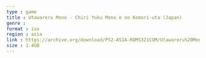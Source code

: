 ```yaml
---
type : game
title : Utawareru Mono - Chiri Yuku Mono e no Komori-uta (Japan)
genre : 
format : iso
region : asia
link : https://archive.org/download/PS2-ASIA-ROMS321COM/Utawareru%20Mono%20-%20Chiri%20Yuku%20Mono%20e%20no%20Komori-uta%20%28Japan%29.7z
size : 1.4GB
---
```

